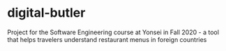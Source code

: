 # digital-butler
Project for the Software Engineering course at Yonsei in Fall 2020 - a tool that helps travelers understand restaurant menus in foreign countries
